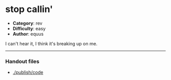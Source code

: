 stop callin'
======================

- **Category**: rev
- **Difficulty**: easy
- **Author**: equus

I can't hear it, I think it's breaking up on me.

---

### Handout files

- [./publish/code](./publish/code)
